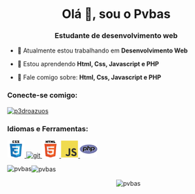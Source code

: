 <h1 align="center">Olá 👋, sou o Pvbas</h1>
<h3 align="center">Estudante de desenvolvimento web</h3>

- 🔭 Atualmente estou trabalhando em **Desenvolvimento Web**

- 🌱 Estou aprendendo **Html, Css, Javascript e PHP**

- 💬 Fale comigo sobre: ​​**Html, Css, Javascript e PHP**

<h3 alinhar="esquerda">Conecte-se comigo:</h3>
<p align="left">
<a href="https://instagram.com/p3droazuos" target="blank"><img align="center" src="https://raw.githubusercontent.com/rahuldkjain/github-profile-readme-generator /master/src/images/icons/Social/instagram.svg" alt="p3droazuos" height="30" width="40" /></a>
</p>

<h3 align="left">Idiomas e Ferramentas:</h3>
<p align="left"> <a href="https://www.w3schools.com/css/" target="_blank" rel="noreferrer"> <img src="https://raw.githubusercontent.com/devicons/devicon/master/icons/css3/css3-original-wordmark.svg" alt="css3" width="40" height="40"/> </a> <a href="https:// git-scm.com/" target="_blank" rel="noreferrer"> <img src="https://www.vectorlogo.zone/logos/git-scm/git-scm-icon.svg" alt=" git" width="40" height="40"/> </a> <a href="https://www.w3.org/html/" target="_blank" rel="noreferrer"> <img src ="https://raw.githubusercontent.com/devicons/devicon/master/icons/html5/html5-original-wordmark.svg" alt="html5" width="40" height="40"/> </a> <a href="https:// developer.mozilla.org/en-US/docs/Web/JavaScript" target="_blank" rel="noreferrer"> <img src="https://raw.githubusercontent.com/devicons/devicon/master/icons/javascript/javascript-original.svg" alt="javascript" width="40" height="40"/> </a> <a href="https://www.php.net" target="_blank" rel ="noreferrer"> <img src="https://raw.githubusercontent.com/devicons/devicon/master/icons/php/php-original.svg" alt="php" width="40" height="40 "/></a> </p>

<p align="center" ><img height="180em" align="left" src="https://github-readme-stats.vercel.app/api/top-langs?username=pvbas&show_icons=true&locale=en&layout=compact&theme=dark" alt="pvbas" /> 

<img height="180em" align="center" src="https://github-readme-stats.vercel.app/api?username=pvbas&show_icons=true&locale=en&theme=dark" alt="pvbas" /> </p>

<p align="center" ><img height="180em" align="center" src="https://github-readme-streak-stats.herokuapp.com/?user=pvbas&theme=dark" alt="pvbas" /></p>
